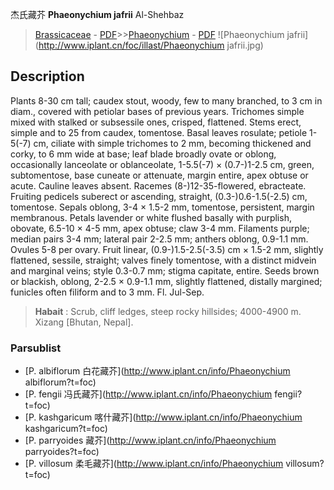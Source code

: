 杰氏藏芥 **Phaeonychium jafrii** Al-Shehbaz

> [Brassicaceae](http://www.iplant.cn/info/Brassicaceae?t=foc) - [PDF](http://www.iplant.cn/foc/pdf/Brassicaceae.pdf)>>[Phaeonychium](http://www.iplant.cn/info/Phaeonychium?t=foc) - [PDF](http://www.iplant.cn/foc/pdf/Phaeonychium.pdf)
![Phaeonychium jafrii](http://www.iplant.cn/foc/illast/Phaeonychium jafrii.jpg)

## Description

Plants 8-30 cm tall; caudex stout, woody, few to many branched, to 3 cm in diam., covered with petiolar bases of previous years. Trichomes simple mixed with stalked or subsessile ones, crisped, flattened. Stems erect, simple and to 25 from caudex, tomentose. Basal leaves rosulate; petiole 1-5(-7) cm, ciliate with simple trichomes to 2 mm, becoming thickened and corky, to 6 mm wide at base; leaf blade broadly ovate or oblong, occasionally lanceolate or oblanceolate, 1-5.5(-7) × (0.7-)1-2.5 cm, green, subtomentose, base cuneate or attenuate, margin entire, apex obtuse or acute. Cauline leaves absent. Racemes (8-)12-35-flowered, ebracteate. Fruiting pedicels suberect or ascending, straight, (0.3-)0.6-1.5(-2.5) cm, tomentose. Sepals oblong, 3-4 × 1.5-2 mm, tomentose, persistent, margin membranous. Petals lavender or white flushed basally with purplish, obovate, 6.5-10 × 4-5 mm, apex obtuse; claw 3-4 mm. Filaments purple; median pairs 3-4 mm; lateral pair 2-2.5 mm; anthers oblong, 0.9-1.1 mm. Ovules 5-8 per ovary. Fruit linear, (0.9-)1.5-2.5(-3.5) cm × 1.5-2 mm, slightly flattened, sessile, straight; valves finely tomentose, with a distinct midvein and marginal veins; style 0.3-0.7 mm; stigma capitate, entire. Seeds brown or blackish, oblong, 2-2.5 × 0.9-1.1 mm, slightly flattened, distally margined; funicles often filiform and to 3 mm. Fl. Jul-Sep.

> **Habait** : 
> Scrub, cliff ledges, steep rocky hillsides; 4000-4900 m. Xizang [Bhutan, Nepal].

### Parsublist

* [P.  albiflorum  白花藏芥](http://www.iplant.cn/info/Phaeonychium albiflorum?t=foc)
* [P.  fengii  冯氏藏芥](http://www.iplant.cn/info/Phaeonychium fengii?t=foc)
* [P.  kashgaricum  喀什藏芥](http://www.iplant.cn/info/Phaeonychium kashgaricum?t=foc)
* [P.  parryoides  藏芥](http://www.iplant.cn/info/Phaeonychium parryoides?t=foc)
* [P.  villosum  柔毛藏芥](http://www.iplant.cn/info/Phaeonychium villosum?t=foc)
